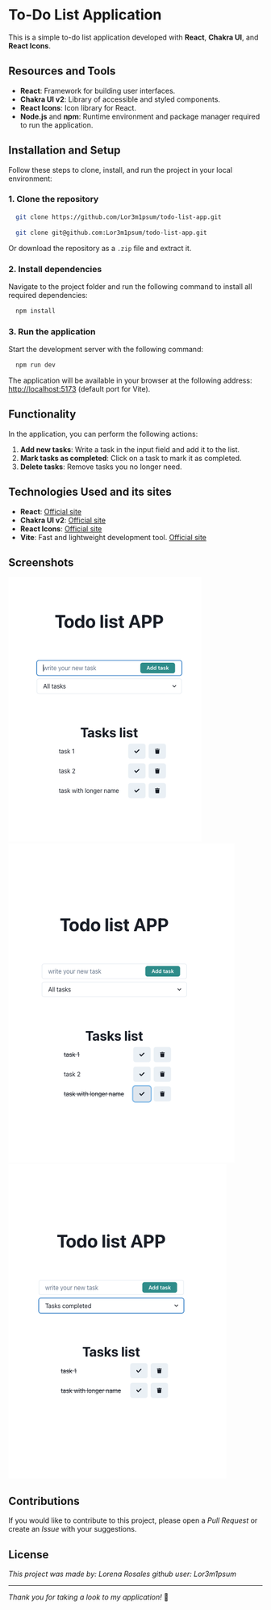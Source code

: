 # To-Do List Application

This is a simple to-do list application developed with **React**, **Chakra UI**, and **React Icons**.

## Resources and Tools

- **React**: Framework for building user interfaces.
- **Chakra UI v2**: Library of accessible and styled components.
- **React Icons**: Icon library for React.
- **Node.js** and **npm**: Runtime environment and package manager required to run the application.

## Installation and Setup

Follow these steps to clone, install, and run the project in your local environment:

### 1. Clone the repository

```bash
  git clone https://github.com/Lor3m1psum/todo-list-app.git
```

```bash with ssh
  git clone git@github.com:Lor3m1psum/todo-list-app.git
```

Or download the repository as a `.zip` file and extract it.

### 2. Install dependencies

Navigate to the project folder and run the following command to install all required dependencies:

```bash
  npm install
```

### 3. Run the application

Start the development server with the following command:

```bash
  npm run dev
```

The application will be available in your browser at the following address: [http://localhost:5173](http://localhost:5173) (default port for Vite).

## Functionality

In the application, you can perform the following actions:

1. **Add new tasks**: Write a task in the input field and add it to the list.
2. **Mark tasks as completed**: Click on a task to mark it as completed.
3. **Delete tasks**: Remove tasks you no longer need.

## Technologies Used and its sites

- **React**: [Official site](https://react.dev)
- **Chakra UI v2**: [Official site](https://v2.chakra-ui.com/)
- **React Icons**: [Official site](https://react-icons.github.io/react-icons/)
- **Vite**: Fast and lightweight development tool. [Official site](https://vite.dev/guide/)

## Screenshots

![Alt text](src/assets/TodoList.png?raw=true "TodoList")
![Alt text](src/assets/Tasks.png?raw=true "Tasks")
![Alt text](src/assets/Task-filter2.png?raw=true "filtering Tasks")

## Contributions

If you would like to contribute to this project, please open a _Pull Request_ or create an _Issue_ with your suggestions.

## License

_This project was made by: Lorena Rosales github user: Lor3m1psum_

---

_Thank you for taking a look to my application!_ 🎉
